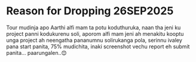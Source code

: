 # Reason for Dropping 26SEP2025

Tour mudinja apo Aarthi alfi mam ta potu koduthuruka, naan tha jeni ku project panni kodukurenu soli, aporom alfi mam jeni ah menakitu kooptu unga project ah neengatha pananumnu solirukanga pola, serinnu ivaley pana start panita, 75% mudichita, inaki screenshot vechu report eh submit panita... paarungalen..😊